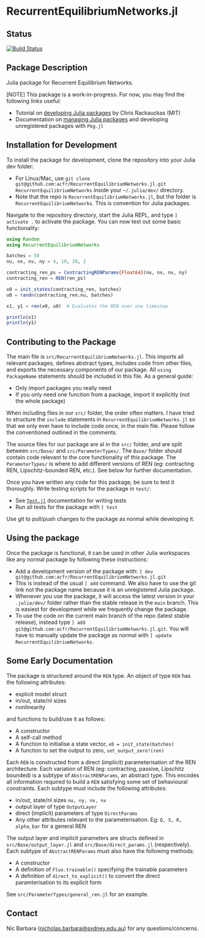 # RecurrentEquilibriumNetworks.jl

## Status
[![Build Status](https://github.com/nic-barbara/RecurrentEquilibriumNetworks.jl/actions/workflows/CI.yml/badge.svg?branch=main)](https://github.com/nic-barbara/RecurrentEquilibriumNetworks.jl/actions/workflows/CI.yml?query=branch%3Amain)

## Package Description

Julia package for Recurrent Equilibrium Networks.

[NOTE] This package is a work-in-progress. For now, you may find the following links useful:
- Tutorial on [developing Julia packages](https://julialang.org/contribute/developing_package/) by Chris Rackauckas (MIT)
- Documentation on [managing Julia packages](https://pkgdocs.julialang.org/v1/managing-packages/) and developing unregistered packages with `Pkg.jl`


## Installation for Development

To install the package for development, clone the repository into your Julia dev folder:
- For Linux/Mac, use `git clone git@github.com:acfr/RecurrentEquilibriumNetworks.jl.git RecurrentEquilibriumNetworks` inside your `~/.julia/dev/` directory.
- Note that the repo is `RecurrentEquilibriumNetworks.jl`, but the folder is `RecurrentEquilibriumNetworks`. This is convention for Julia packages.

Navigate to the repository directory, start the Julia REPL, and type `] activate .` to activate the package. You can now test out some basic functionality:

```julia
using Random
using RecurrentEquilibriumNetworks

batches = 50
nu, nx, nv, ny = 4, 10, 20, 2

contracting_ren_ps = ContractingRENParams{Float64}(nu, nx, nv, ny)
contracting_ren = REN(ren_ps)

x0 = init_states(contracting_ren, batches)
u0 = randn(contracting_ren.nu, batches)

x1, y1 = ren(x0, u0)  # Evaluates the REN over one timestep

println(x1)
println(y1)
```


## Contributing to the Package

The main file is `src/RecurrentEquilibriumNetworks.jl`. This imports all relevant packages, defines abstract types, includes code from other files, and exports the necessary components of our package. All `using PackageName` statements should be included in this file. As a general guide:
- Only import packages you really need
- If you only need one function from a package, import it explicitly (not the whole package)

When including files in our `src/` folder, the order often matters. I have tried to structure the `include` statements in `RecurrentEquilibriumNetworks.jl` so that we only ever have to include code once, in the main file. Please follow the conventioned outlined in the comments.

The source files for our package are al in the `src/` folder, and are split between `src/Base/` and `src/ParameterTypes/`. The `Base/` folder should contain code relevant to the core functionality of this package. The `ParameterTypes/` is where to add different versions of REN (eg: contracting REN, Lipschitz-bounded REN, etc.). See below for further documentation.

Once you have written any code for this package, be sure to test it thoroughly. Write testing scripts for the package in `test/`:
- See [`Test.jl`](https://docs.julialang.org/en/v1/stdlib/Test/) documentation for writing tests
- Run all tests for the package with `] test`

Use git to pull/push changes to the package as normal while developing it.


## Using the package

Once the package is functional, it can be used in other Julia workspaces like any normal package by following these instructions:

- Add a development version of the package with: `] dev git@github.com:acfr/RecurrentEquilibriumNetworks.jl.git`
- This is instead of the usual `] add` command. We also have to use the git link not the package name because it is an unregistered Julia package.
- Whenever you use the package, it will access the latest version in your `.julia/dev/` folder rather than the stable release in the `main` branch. This is easiest for development while we frequently change the package.
- To use the code on the current main branch of the repo (latest stable release), instead type `] add git@github.com:acfr/RecurrentEquilibriumNetworks.jl.git`. You will have to manually update the package as normal with `] update RecurrentEquilibriumNetworks`.


## Some Early Documentation
The package is structured around the `REN` type. An object of type `REN` has the following attributes:
- explicit model struct
- in/out, state/nl sizes
- nonlinearity

and functions to build/use it as follows:
- A constructor
- A self-call method
- A function to initialise a state vector, `x0 = init_state(batches)`
- A function to set the output to zero, `set_output_zero!(ren)`

Each `REN` is constructed from a direct (implicit) parameterisation of the REN architecture. Each variation of REN (eg: contracting, passive, Lipschitz bounded) is a subtype of `AbstractRENParams`, an abstract type. This encodes all information required to build a `REN` satisfying some set of behavioural constraints. Each subtype must include the following attributes:
- in/out, state/nl sizes `nu, ny, nx, nv`
- output layer of type `OutputLayer`
- direct (implicit) parameters of type `DirectParams`
- Any other attributes relevant to the parameterisation. Eg: `Q, S, R, alpha_bar` for a general REN

The output layer and implicit parameters are structs defined in `src/Base/output_layer.jl` and `src/Base/direct_params.jl` (respectively). Each subtype of `AbstractRENParams` must also have the following methods:
- A constructor
- A definition of `Flux.trainable()` specifying the trainable parameters
- A definition of `direct_to_explicit()` to convert the direct paramterisation to its explicit form

See `src/ParameterTypes/general_ren.jl` for an example.

## Contact
Nic Barbara (nicholas.barbara@sydney.edu.au) for any questions/concerns.
